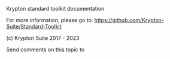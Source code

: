 ﻿Krypton standard toolkit documentation

For more information, please go to: https://github.com/Krypton-Suite/Standard-Toolkit
<p>(c) Krypton Suite 2017 - 2023</p>

Send comments on this topic to [](mailto:?Subject=Krypton%20standard%20toolkit%20documentation)
